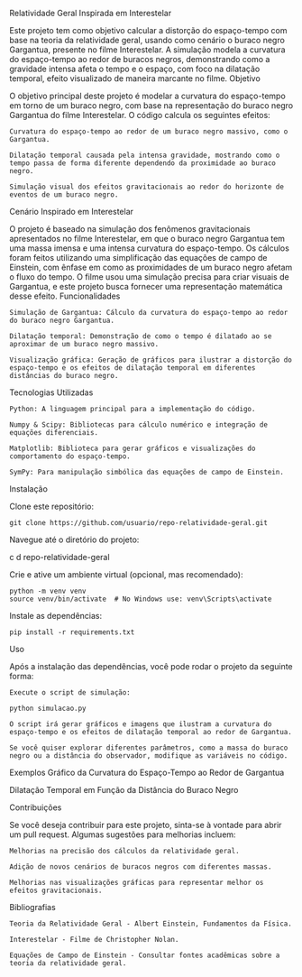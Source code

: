Relatividade Geral Inspirada em Interestelar

Este projeto tem como objetivo calcular a distorção do espaço-tempo com base na teoria da relatividade geral, usando como cenário o buraco negro Gargantua, presente no filme Interestelar. A simulação modela a curvatura do espaço-tempo ao redor de buracos negros, demonstrando como a gravidade intensa afeta o tempo e o espaço, com foco na dilatação temporal, efeito visualizado de maneira marcante no filme.
Objetivo

O objetivo principal deste projeto é modelar a curvatura do espaço-tempo em torno de um buraco negro, com base na representação do buraco negro Gargantua do filme Interestelar. O código calcula os seguintes efeitos:

    Curvatura do espaço-tempo ao redor de um buraco negro massivo, como o Gargantua.

    Dilatação temporal causada pela intensa gravidade, mostrando como o tempo passa de forma diferente dependendo da proximidade ao buraco negro.

    Simulação visual dos efeitos gravitacionais ao redor do horizonte de eventos de um buraco negro.

Cenário Inspirado em Interestelar

O projeto é baseado na simulação dos fenômenos gravitacionais apresentados no filme Interestelar, em que o buraco negro Gargantua tem uma massa imensa e uma intensa curvatura do espaço-tempo. Os cálculos foram feitos utilizando uma simplificação das equações de campo de Einstein, com ênfase em como as proximidades de um buraco negro afetam o fluxo do tempo. O filme usou uma simulação precisa para criar visuais de Gargantua, e este projeto busca fornecer uma representação matemática desse efeito.
Funcionalidades

    Simulação de Gargantua: Cálculo da curvatura do espaço-tempo ao redor do buraco negro Gargantua.

    Dilatação temporal: Demonstração de como o tempo é dilatado ao se aproximar de um buraco negro massivo.

    Visualização gráfica: Geração de gráficos para ilustrar a distorção do espaço-tempo e os efeitos de dilatação temporal em diferentes distâncias do buraco negro.

Tecnologias Utilizadas

    Python: A linguagem principal para a implementação do código.

    Numpy & Scipy: Bibliotecas para cálculo numérico e integração de equações diferenciais.

    Matplotlib: Biblioteca para gerar gráficos e visualizações do comportamento do espaço-tempo.

    SymPy: Para manipulação simbólica das equações de campo de Einstein.

Instalação

Clone este repositório:

    git clone https://github.com/usuario/repo-relatividade-geral.git

Navegue até o diretório do projeto:

c    d repo-relatividade-geral

Crie e ative um ambiente virtual (opcional, mas recomendado):

    python -m venv venv
    source venv/bin/activate  # No Windows use: venv\Scripts\activate

Instale as dependências:

    pip install -r requirements.txt

Uso

Após a instalação das dependências, você pode rodar o projeto da seguinte forma:

    Execute o script de simulação:

    python simulacao.py

    O script irá gerar gráficos e imagens que ilustram a curvatura do espaço-tempo e os efeitos de dilatação temporal ao redor de Gargantua.

    Se você quiser explorar diferentes parâmetros, como a massa do buraco negro ou a distância do observador, modifique as variáveis no código.

Exemplos
Gráfico da Curvatura do Espaço-Tempo ao Redor de Gargantua

Dilatação Temporal em Função da Distância do Buraco Negro

Contribuições

Se você deseja contribuir para este projeto, sinta-se à vontade para abrir um pull request. Algumas sugestões para melhorias incluem:

    Melhorias na precisão dos cálculos da relatividade geral.

    Adição de novos cenários de buracos negros com diferentes massas.

    Melhorias nas visualizações gráficas para representar melhor os efeitos gravitacionais.

Bibliografias


    Teoria da Relatividade Geral - Albert Einstein, Fundamentos da Física.

    Interestelar - Filme de Christopher Nolan.

    Equações de Campo de Einstein - Consultar fontes acadêmicas sobre a teoria da relatividade geral.

